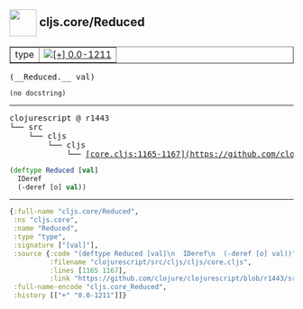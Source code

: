## <img width="48px" valign="middle" src="http://i.imgur.com/Hi20huC.png"> cljs.core/Reduced

 <table border="1">
<tr>
<td>type</td>
<td><a href="https://github.com/cljsinfo/api-refs/tree/0.0-1211"><img valign="middle" alt="[+] 0.0-1211" src="https://img.shields.io/badge/+-0.0--1211-lightgrey.svg"></a> </td>
</tr>
</table>

 <samp>
(__Reduced.__ val)<br>
</samp>

```
(no docstring)
```

---

 <pre>
clojurescript @ r1443
└── src
    └── cljs
        └── cljs
            └── <ins>[core.cljs:1165-1167](https://github.com/clojure/clojurescript/blob/r1443/src/cljs/cljs/core.cljs#L1165-L1167)</ins>
</pre>

```clj
(deftype Reduced [val]
  IDeref
  (-deref [o] val))
```


---

```clj
{:full-name "cljs.core/Reduced",
 :ns "cljs.core",
 :name "Reduced",
 :type "type",
 :signature ["[val]"],
 :source {:code "(deftype Reduced [val]\n  IDeref\n  (-deref [o] val))",
          :filename "clojurescript/src/cljs/cljs/core.cljs",
          :lines [1165 1167],
          :link "https://github.com/clojure/clojurescript/blob/r1443/src/cljs/cljs/core.cljs#L1165-L1167"},
 :full-name-encode "cljs.core_Reduced",
 :history [["+" "0.0-1211"]]}

```
